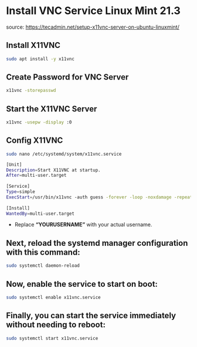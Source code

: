 # Install VNC Service Linux Mint 21.3
source: <https://tecadmin.net/setup-x11vnc-server-on-ubuntu-linuxmint/>

## Install X11VNC
```bash
sudo apt install -y x11vnc

```

## Create Password for VNC Server
```bash
x11vnc -storepasswd

```

## Start the X11VNC Server
```bash
x11vnc -usepw -display :0 

```

## Config X11VNC
```bash
sudo nano /etc/systemd/system/x11vnc.service

```

```bash
[Unit]
Description=Start X11VNC at startup.
After=multi-user.target
 
[Service]
Type=simple
ExecStart=/usr/bin/x11vnc -auth guess -forever -loop -noxdamage -repeat -rfbauth /home/YOURUSERNAME/.vnc/passwd -rfbport 5901 -shared
 
[Install]
WantedBy=multi-user.target

```

* Replace **“YOURUSERNAME”** with your actual username.

## Next, reload the systemd manager configuration with this command:
```bash
sudo systemctl daemon-reload

```

## Now, enable the service to start on boot:
```bash
sudo systemctl enable x11vnc.service

```

## Finally, you can start the service immediately without needing to reboot:
```bash
sudo systemctl start x11vnc.service

```